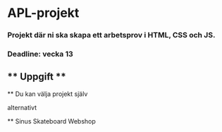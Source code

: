 # APL-projekt
### Projekt där ni ska skapa ett arbetsprov i HTML, CSS och JS. 

### **Deadline: vecka 13**

## ** Uppgift **

** Du kan välja projekt själv

alternativt

** Sinus Skateboard Webshop

